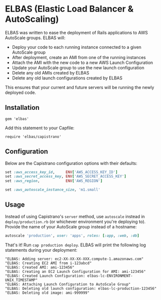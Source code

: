 # ELBAS (Elastic Load Balancer & AutoScaling)

ELBAS was written to ease the deployment of Rails applications to AWS AutoScale groups. ELBAS will:

- Deploy your code to each running instance connected to a given AutoScale group
- After deployment, create an AMI from one of the running instances
- Attach the AMI with the new code to a new AWS Launch Configuration
- Update your AutoScale group to use the new launch configuration
- Delete any old AMIs created by ELBAS
- Delete any old launch configurations created by ELBAS

This ensures that your current and future servers will be running the newly deployed code.

## Installation

`gem 'elbas'`

Add this statement to your Capfile:

`require 'elbas/capistrano'`

## Configuration

Below are the Capistrano configuration options with their defaults:

```ruby
set :aws_access_key_id,     ENV['AWS_ACCESS_KEY_ID']
set :aws_secret_access_key, ENV['AWS_SECRET_ACCESS_KEY']
set :aws_region,            ENV['AWS_REGION']

set :aws_autoscale_instance_size, 'm1.small'
```

## Usage

Instead of using Capistrano's `server` method, use `autoscale` instead in `deploy/production.rb` (or
whichever environment you're deploying to). Provide the name of your AutoScale group instead of a
hostname:

```ruby
autoscale 'production', user: 'apps', roles: [:app, :web, :db]
```

That's it! Run `cap production deploy`. ELBAS will print the following log statements during your
deployment:

```
"ELBAS: Adding server: ec2-XX-XX-XX-XXX.compute-1.amazonaws.com"
"ELBAS: Creating EC2 AMI from i-123abcd"
"ELBAS: Created AMI: ami-123456"
"ELBAS: Creating an EC2 Launch Configuration for AMI: ami-123456"
"ELBAS: Created Launch Configuration: elbas-lc-ENVIRONMENT-UNIX_TIMESTAMP"
"ELBAS: Attaching Launch Configuration to AutoScale Group"
"ELBAS: Deleting old launch configuration: elbas-lc-production-123456"
"ELBAS: Deleting old image: ami-999999"
```
